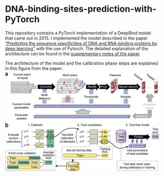 # DNA-binding-sites-prediction-with-PyTorch 

This repository contains a PyTorch implementation of a DeepBind model that came out in 2015. I implemented the model described in the paper ["Predicting the sequence specificities of DNA and RNA-binding proteins by deep learning"](https://www.nature.com/articles/nbt.3300) with the use of Pytorch. The detailed explanation of the architecture can be found in the [supplementary notes of the paper](https://media.nature.com/original/nature-assets/nbt/journal/v33/n8/extref/nbt.3300-S2.pdf). 

The architecture of the model and the calibration phase steps are explained in this figure from the paper: 
![pipeline](https://github.com/AmeniTrabelsi/DeepBind_with_Tensorflow/blob/master/deepbind.jpg)
